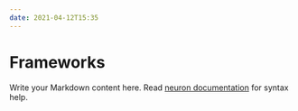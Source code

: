 ```yaml
---
date: 2021-04-12T15:35
---
```


# Frameworks

Write your Markdown content here. Read [neuron documentation](https://neuron.zettel.page/2011404.html) for syntax help.


